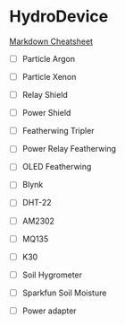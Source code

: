 # HydroDevice
[Markdown Cheatsheet](https://guides.github.com/pdfs/markdown-cheatsheet-online.pdf)

- [ ] Particle Argon
- [ ] Particle Xenon
- [ ] Relay Shield
- [ ] Power Shield
- [ ] Featherwing Tripler
- [ ] Power Relay Featherwing
- [ ] OLED Featherwing
- [ ] Blynk
- [ ] DHT-22
- [ ] AM2302
- [ ] MQ135
- [ ] K30
- [ ] Soil Hygrometer
- [ ] Sparkfun Soil Moisture
- [ ] Power adapter


